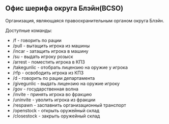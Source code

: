 ## Офис шерифа округа Блэйн(BCSO)

Организация, являющаяся правоохранительным органом округа Блэйн.  

Доступные команды:

* /f - говорить по рации
* /pull - вытащить игрока из машины
* /incar - затащить игрока в машину
* /su - выдать игроку розыск
* /arrest - поместить игрока в КПЗ
* /takegunlic - отобрать лицензию на оружие у игрока
* /rfp - освободить игрока из КПЗ
* /d - говорить по рации департамента
* /givegunlic - выдать лицензию на оружие игроку
* /gov - государственная волна
* /invite - принять игрока во фракцию
* /uninvite - уволить игрока из фракции
* /respawn - заспавнить организационный транспорт
* /openstock - открыть оружейный склад
* /closestock - закрыть оружейный склад